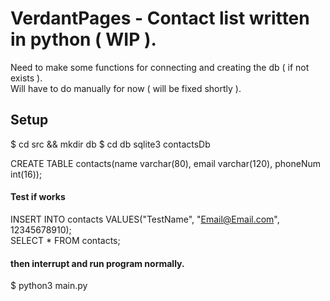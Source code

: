 # VerdantPages - Contact list written in python ( WIP ).  
Need to make some functions for connecting and creating the db ( if not exists ).  
Will have to do manually for now ( will be fixed shortly ).

## Setup
$ cd src && mkdir db
$ cd db
sqlite3 contactsDb

CREATE TABLE contacts(name varchar(80), email varchar(120), phoneNum int(16));

#### Test if works
INSERT INTO contacts VALUES("TestName", "Email@Email.com", 12345678910);  
SELECT * FROM contacts;

#### then interrupt and run program normally.
$ python3 main.py
